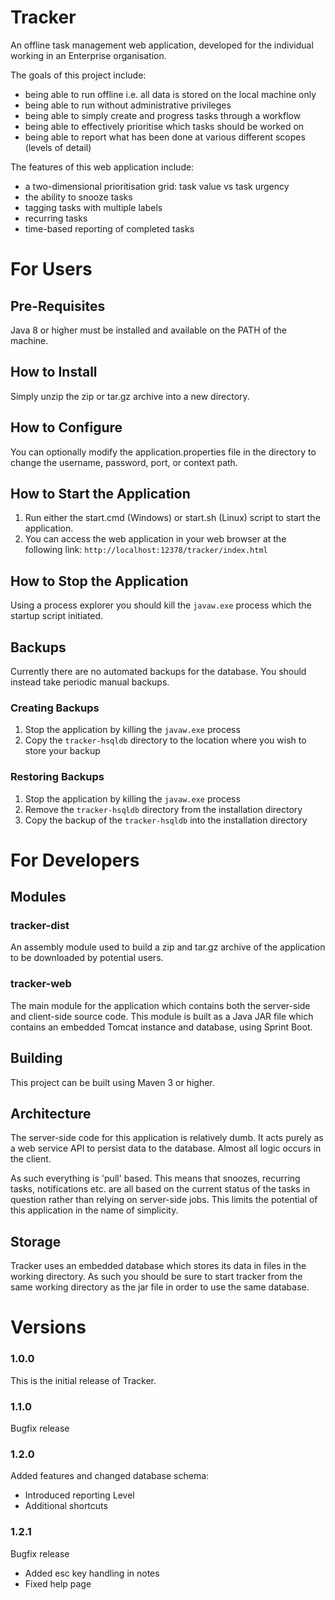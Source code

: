 # Tracker

An offline task management web application, developed for the individual working in an Enterprise organisation.

The goals of this project include:
 * being able to run offline i.e. all data is stored on the local machine only
 * being able to run without administrative privileges
 * being able to simply create and progress tasks through a workflow
 * being able to effectively prioritise which tasks should be worked on
 * being able to report what has been done at various different scopes (levels of detail)

The features of this web application include:
 * a two-dimensional prioritisation grid: task value vs task urgency
 * the ability to snooze tasks
 * tagging tasks with multiple labels
 * recurring tasks
 * time-based reporting of completed tasks

# For Users
## Pre-Requisites
Java 8 or higher must be installed and available on the PATH of the machine.

## How to Install
Simply unzip the zip or tar.gz archive into a new directory.

## How to Configure
You can optionally modify the application.properties file in the directory to change the username, password, port, or context path.

## How to Start the Application
1. Run either the start.cmd (Windows) or start.sh (Linux) script to start the application.
2. You can access the web application in your web browser at the following link: `http://localhost:12378/tracker/index.html`

## How to Stop the Application
Using a process explorer you should kill the `javaw.exe` process which the startup script initiated.

## Backups
Currently there are no automated backups for the database. You should instead take periodic manual backups.
### Creating Backups
1. Stop the application by killing the `javaw.exe` process
2. Copy the `tracker-hsqldb` directory to the location where you wish to store your backup
### Restoring Backups
1. Stop the application by killing the `javaw.exe` process
2. Remove the `tracker-hsqldb` directory from the installation directory
3. Copy the backup of the `tracker-hsqldb` into the installation directory

# For Developers

## Modules
### tracker-dist
An assembly module used to build a zip and tar.gz archive of the application to be downloaded by potential users.
### tracker-web
The main module for the application which contains both the server-side and client-side source code.
This module is built as a Java JAR file which contains an embedded Tomcat instance and database, using Sprint Boot.

## Building
This project can be built using Maven 3 or higher.

## Architecture
The server-side code for this application is relatively dumb. It acts purely as a web service API to persist data to the database. Almost all logic occurs in the client.

As such everything is 'pull' based. This means that snoozes, recurring tasks, notifications etc. are all based on the current status of the
tasks in question rather than relying on server-side jobs. This limits the potential of this application in the name of simplicity.

## Storage
Tracker uses an embedded database which stores its data in files in the working directory.
As such you should be sure to start tracker from the same working directory as the jar file in order to use the same database.

# Versions
### 1.0.0
This is the initial release of Tracker.
### 1.1.0
Bugfix release
### 1.2.0
Added features and changed database schema:
- Introduced reporting Level
- Additional shortcuts
### 1.2.1
Bugfix release
- Added esc key handling in notes
- Fixed help page
